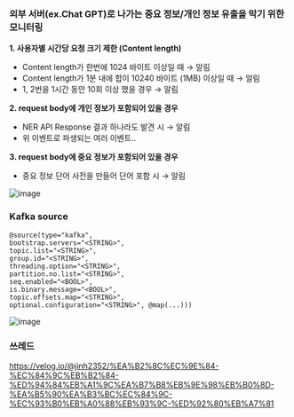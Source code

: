 ### 외부 서버(ex.Chat GPT)로 나가는 중요 정보/개인 정보 유출을 막기 위한 모니터링
**1. 사용자별 시간당 요청 크기 제한 (Content length)**    
- Content length가 한번에 1024 바이트 이상일 때 → 알림    
- Content length가 1분 내에 합이 10240 바이트 (1MB) 이상일 때 → 알림    
- 1, 2번을 1시간 동안 10회 이상 했을 경우 → 알림

**2. request body에 개인 정보가 포함되어 있을 경우**
- NER API Response 결과 하나라도 발견 시 → 알림
- 위 이벤트로 파생되는 여러 이벤트..

**3. request body에 중요 정보가 포함되어 있을 경우**
- 중요 정보 단어 사전을 만들어 단어 포함 시 → 알림

![image](https://github.com/leehansori/Fasoo_BigData/assets/109563345/1f22ab93-aa30-4012-bca6-a850868b33f2)



### Kafka source
```
@source(type="kafka", 
bootstrap.servers="<STRING>", 
topic.list="<STRING>", 
group.id="<STRING>", 
threading.option="<STRING>", 
partition.no.list="<STRING>", 
seq.enabled="<BOOL>", 
is.binary.message="<BOOL>", 
topic.offsets.map="<STRING>", 
optional.configuration="<STRING>", @map(...)))
```
![image](https://github.com/leehansori/Fasoo_BigData/assets/109563345/fe5cb69a-8ecd-423d-b6b5-26dce7f76392)


### 쓰레드
https://velog.io/@jinh2352/%EA%B2%8C%EC%9E%84-%EC%84%9C%EB%B2%84-%ED%94%84%EB%A1%9C%EA%B7%B8%EB%9E%98%EB%B0%8D-%EA%B5%90%EA%B3%BC%EC%84%9C-%EC%93%B0%EB%A0%88%EB%93%9C-%ED%92%80%EB%A7%81 
